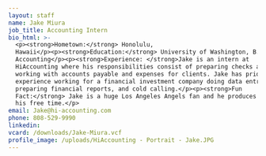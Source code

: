 ```yaml
---
layout: staff
name: Jake Miura
job_title: Accounting Intern
bio_html: >-
  <p><strong>Hometown:</strong> Honolulu,
  Hawaii</p><p><strong>Education:</strong> University of Washington, B.A. in
  Accounting</p><p><strong>Experience: </strong>Jake is an intern at
  HiAccounting where his responsibilities consist of preparing checks and
  working with accounts payable and expenses for clients. Jake has prior
  experience working for a financial investment company doing data entry,
  preparing financial reports, and cold calling.</p><p><strong>Fun
  Fact:</strong> Jake is a huge Los Angeles Angels fan and he produces music in
  his free time.</p>
email: Jake@hi-accounting.com
phone: 808-529-9990
linkedin:
vcard: /downloads/Jake-Miura.vcf
profile_image: /uploads/HiAccounting - Portrait - Jake.JPG
---
```


